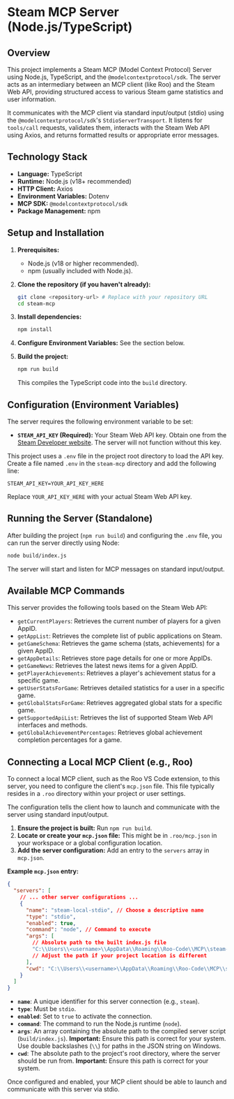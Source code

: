 # Steam MCP Server (Node.js/TypeScript)

## Overview

This project implements a Steam MCP (Model Context Protocol) Server using Node.js, TypeScript, and the `@modelcontextprotocol/sdk`. The server acts as an intermediary between an MCP client (like Roo) and the Steam Web API, providing structured access to various Steam game statistics and user information.

It communicates with the MCP client via standard input/output (stdio) using the `@modelcontextprotocol/sdk`'s `StdioServerTransport`. It listens for `tools/call` requests, validates them, interacts with the Steam Web API using Axios, and returns formatted results or appropriate error messages.

## Technology Stack

*   **Language:** TypeScript
*   **Runtime:** Node.js (v18+ recommended)
*   **HTTP Client:** Axios
*   **Environment Variables:** Dotenv
*   **MCP SDK:** `@modelcontextprotocol/sdk`
*   **Package Management:** npm

## Setup and Installation

1.  **Prerequisites:**
    *   Node.js (v18 or higher recommended).
    *   npm (usually included with Node.js).

2.  **Clone the repository (if you haven't already):**
    ```bash
    git clone <repository-url> # Replace with your repository URL
    cd steam-mcp
    ```

3.  **Install dependencies:**
    ```bash
    npm install
    ```

4.  **Configure Environment Variables:** See the section below.

5.  **Build the project:**
    ```bash
    npm run build
    ```
    This compiles the TypeScript code into the `build` directory.

## Configuration (Environment Variables)

The server requires the following environment variable to be set:

*   **`STEAM_API_KEY` (Required):** Your Steam Web API key. Obtain one from the [Steam Developer website](https://steamcommunity.com/dev/apikey). The server will not function without this key.

This project uses a `.env` file in the project root directory to load the API key. Create a file named `.env` in the `steam-mcp` directory and add the following line:

```dotenv
STEAM_API_KEY=YOUR_API_KEY_HERE
```

Replace `YOUR_API_KEY_HERE` with your actual Steam Web API key.

## Running the Server (Standalone)

After building the project (`npm run build`) and configuring the `.env` file, you can run the server directly using Node:

```bash
node build/index.js
```

The server will start and listen for MCP messages on standard input/output.

## Available MCP Commands

This server provides the following tools based on the Steam Web API:

*   `getCurrentPlayers`: Retrieves the current number of players for a given AppID.
*   `getAppList`: Retrieves the complete list of public applications on Steam.
*   `getGameSchema`: Retrieves the game schema (stats, achievements) for a given AppID.
*   `getAppDetails`: Retrieves store page details for one or more AppIDs.
*   `getGameNews`: Retrieves the latest news items for a given AppID.
*   `getPlayerAchievements`: Retrieves a player's achievement status for a specific game.
*   `getUserStatsForGame`: Retrieves detailed statistics for a user in a specific game.
*   `getGlobalStatsForGame`: Retrieves aggregated global stats for a specific game.
*   `getSupportedApiList`: Retrieves the list of supported Steam Web API interfaces and methods.
*   `getGlobalAchievementPercentages`: Retrieves global achievement completion percentages for a game.

## Connecting a Local MCP Client (e.g., Roo)

To connect a local MCP client, such as the Roo VS Code extension, to this server, you need to configure the client's `mcp.json` file. This file typically resides in a `.roo` directory within your project or user settings.

The configuration tells the client how to launch and communicate with the server using standard input/output.

1.  **Ensure the project is built:** Run `npm run build`.
2.  **Locate or create your `mcp.json` file:** This might be in `.roo/mcp.json` in your workspace or a global configuration location.
3.  **Add the server configuration:** Add an entry to the `servers` array in `mcp.json`.

**Example `mcp.json` entry:**

```json
{
  "servers": [
    // ... other server configurations ...
    {
      "name": "steam-local-stdio", // Choose a descriptive name
      "type": "stdio",
      "enabled": true,
      "command": "node", // Command to execute
      "args": [
        // Absolute path to the built index.js file
        "C:\\Users\\<username>\\AppData\\Roaming\\Roo-Code\\MCP\\steam-mcp\\build\\index.js"
        // Adjust the path if your project location is different
      ],
      "cwd": "C:\\Users\\<username>\\AppData\\Roaming\\Roo-Code\\MCP\\steam-mcp" // Working directory (project root)
    }
  ]
}
```

*   **`name`**: A unique identifier for this server connection (e.g., `steam`).
*   **`type`**: Must be `stdio`.
*   **`enabled`**: Set to `true` to activate the connection.
*   **`command`**: The command to run the Node.js runtime (`node`).
*   **`args`**: An array containing the absolute path to the compiled server script (`build/index.js`). **Important:** Ensure this path is correct for your system. Use double backslashes (`\\`) for paths in the JSON string on Windows.
*   **`cwd`**: The absolute path to the project's root directory, where the server should be run from. **Important:** Ensure this path is correct for your system.

Once configured and enabled, your MCP client should be able to launch and communicate with this server via stdio.
